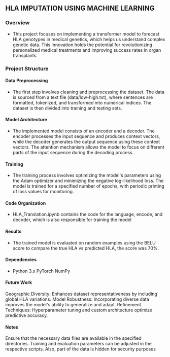 ## HLA IMPUTATION USING MACHINE LEARNING
### Overview
- This project focuses on implementing a transformer model to forecast HLA genotypes in medical genetics, which helps us understand complex genetic data. This innovation holds the potential for revolutionizing personalized medical treatments and improving success rates in organ transplants.

### Project Structure
#### Data Preprocessing
- The first step involves cleaning and preprocessing the dataset. The data is sourced from a text file (data/low-high.txt), where sentences are formatted, tokenized, and transformed into numerical indices. The dataset is then divided into training and testing sets.

#### Model Architecture
- The implemented model consists of an encoder and a decoder. The encoder processes the input sequence and produces context vectors, while the decoder generates the output sequence using these context vectors. The attention mechanism allows the model to focus on different parts of the input sequence during the decoding process.

#### Training
- The training process involves optimizing the model's parameters using the Adam optimizer and minimizing the negative log-likelihood loss. The model is trained for a specified number of epochs, with periodic printing of loss values for monitoring.

#### Code Organization
- HLA_Translation.ipynb contains the code for the language, encode, and decoder, which is also responsible for training the model

#### Results
- The trained model is evaluated on random examples using the BELU score to compare the true HLA vs predicted HLA, the score was 70%.

#### Dependencies
- Python 3.x
PyTorch
NumPy

#### Future Work
Geographic Diversity: Enhances dataset representativeness by including global HLA variations.
Model Robustness: Incorporating diverse data improves the model's ability to generalize and adapt.
Refinement Techniques: Hyperparameter tuning and custom architecture optimize predictive accuracy.


#### Notes
Ensure that the necessary data files are available in the specified directories.
Training and evaluation parameters can be adjusted in the respective scripts.
Also, part of the data is hidden for security purposes 


